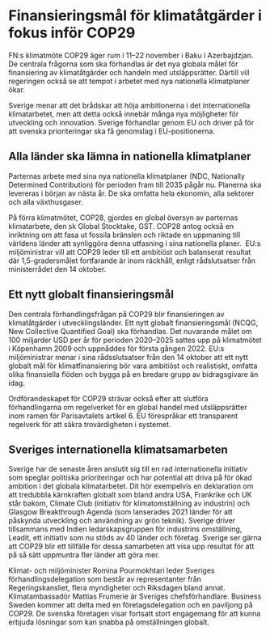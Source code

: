 # Finansieringsmål för klimatåtgärder i fokus inför COP29

FN:s klimatmöte COP29 äger rum i 11–22 november i Baku i Azerbajdzjan. De centrala frågorna som ska förhandlas är det nya globala målet för finansiering av klimatåtgärder och handeln med utsläppsrätter. Därtill vill regeringen också se att tempot i arbetet med nya nationella klimatplaner ökar.


Sverige menar att det brådskar att höja ambitionerna i det internationella klimatarbetet, men att detta också innebär många nya möjligheter för utveckling och innovation. Sverige förhandlar genom EU och driver på för att svenska prioriteringar ska få genomslag i EU\-positionerna.

## Alla länder ska lämna in nationella klimatplaner

Parternas arbete med sina nya nationella klimatplaner (NDC, Nationally Determined Contribution) för perioden fram till 2035 pågår nu. Planerna ska levereras i början av nästa år. De ska omfatta hela ekonomin, alla sektorer och alla växthusgaser.

På förra klimatmötet, COP28, gjordes en global översyn av parternas klimatarbete, den sk Global Stocktake, GST. COP28 antog också en inriktning om att fasa ut fossila bränslen och riktade en uppmaning till världens länder att synliggöra denna utfasning i sina nationella planer.  EU:s miljöministrar vill att COP29 leder till ett ambitiöst och balanserat resultat där 1,5\-gradersmålet fortfarande är inom räckhåll, enligt rådslutsatser från ministerrådet den 14 oktober.

## Ett nytt globalt finansieringsmål

Den centrala förhandlingsfrågan på COP29 blir finansieringen av klimatåtgärder i utvecklingsländer. Ett nytt globalt finansieringsmål (NCQG, New Collective Quantified Goal) ska förhandlas. Det nuvarande målet om 100 miljarder USD per år för perioden 2020–2025 sattes upp på klimatmötet i Köpenhamn 2009 och uppnåddes för första gången 2022\. EU:s miljöministrar menar i sina rådsslutsatser från den 14 oktober att ett nytt globalt mål för klimatfinansiering bör vara ambitiöst och realistiskt, omfatta olika finansiella flöden och bygga på en bredare grupp av bidragsgivare än idag.

Ordförandeskapet för COP29 strävar också efter att slutföra förhandlingarna om regelverket för en global handel med utsläppsrätter inom ramen för Parisavtalets artikel 6\. EU förespråkar ett transparent regelverk för att säkra trovärdigheten i systemet.

## Sveriges internationella klimatsamarbeten

Sverige har de senaste åren anslutit sig till en rad internationella initiativ som speglar politiska prioriteringar och har potential att driva på för ökad ambition i det globala klimatarbetet. Dit hör exempelvis en deklaration om att tredubbla kärnkraften globalt som bland andra USA, Frankrike och UK står bakom, Climate Club (initiativ för klimatomställning av industrin) och Glasgow Breakthrough Agenda (som lanserades 2021 länder för att påskynda utveckling och användning av grön teknik). Sverige driver tillsammans med Indien ledarskapsgruppen för industrins omställning, Leadit, ett initiativ som nu stöds av 40 länder och företag. Sverige ser gärna att COP29 blir ett tillfälle för dessa samarbeten att visa upp resultat för att på så sätt uppmuntra fler länder att göra mer.

Klimat\- och miljöminister Romina Pourmokhtari leder Sveriges förhandlingsdelegation som består av representanter från Regeringskansliet, flera myndigheter och Riksdagen bland annat. Klimatambassadör Mattias Frumerie är Sveriges chefsförhandlare. Business Sweden kommer att delta med en företagsdelegation och en paviljong på COP29\. De svenska företagen visar fortsatt stort engagemang för att kunna erbjuda lösningar som kan snabba på omställningen globalt.

